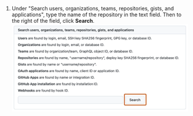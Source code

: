 1. Under "Search users, organizations, teams, repositories, gists, and applications", type the name of the repository in the text field. Then to the right of the field, click **Search**.
![Screenshot of the "Search" page of the "Site admin" settings. The button to search repositories, labeled "Search," is highlighted with an orange outline.](/assets/images/enterprise/site-admin-settings/search-for-things.png)
